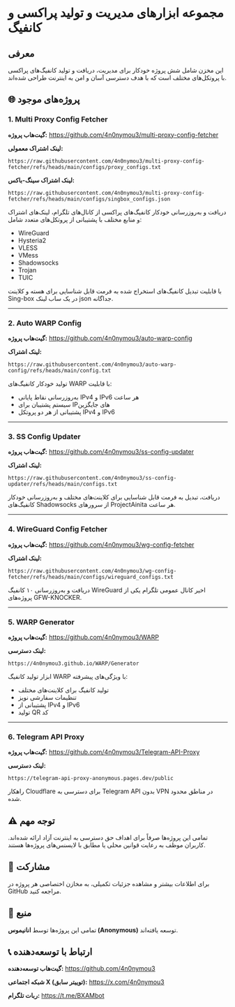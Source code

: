 # مجموعه ابزارهای مدیریت و تولید پراکسی و کانفیگ

## معرفی
این مخزن شامل شش پروژه خودکار برای مدیریت، دریافت و تولید کانفیگ‌های پراکسی با پروتکل‌های مختلف است که با هدف دسترسی آسان و امن به اینترنت طراحی شده‌اند.

## 🌐 پروژه‌های موجود

### 1. Multi Proxy Config Fetcher
**گیت‌هاب پروژه:**
https://github.com/4n0nymou3/multi-proxy-config-fetcher

**لینک اشتراک معمولی:**
```
https://raw.githubusercontent.com/4n0nymou3/multi-proxy-config-fetcher/refs/heads/main/configs/proxy_configs.txt
```
**لینک اشتراک سینگ‌-باکس:**
```
https://raw.githubusercontent.com/4n0nymou3/multi-proxy-config-fetcher/refs/heads/main/configs/singbox_configs.json
```

دریافت و به‌روزرسانی خودکار کانفیگ‌های پراکسی از کانال‌های تلگرام، لینک‌های اشتراک و منابع مختلف با پشتیبانی از پروتکل‌های متعدد شامل:
- WireGuard
- Hysteria2
- VLESS
- VMess
- Shadowsocks
- Trojan
- TUIC

با قابلیت تبدیل کانفیگ‌های استخراج شده به فرمت قابل شناسایی برای هسته و کلاینت Sing-box در یک ساب لینک json جداگانه.

---

### 2. Auto WARP Config
**گیت‌هاب پروژه:**
https://github.com/4n0nymou3/auto-warp-config

**لینک اشتراک:**
```
https://raw.githubusercontent.com/4n0nymou3/auto-warp-config/refs/heads/main/config.txt
```

تولید خودکار کانفیگ‌های WARP با قابلیت:
- به‌روزرسانی نقاط پایانی IPv4 و IPv6 هر ساعت
- سیستم پشتیبان برای IP‌های جایگزین
- پشتیبانی از هر دو پروتکل IPv4 و IPv6

---

### 3. SS Config Updater
**گیت‌هاب پروژه:**
https://github.com/4n0nymou3/ss-config-updater

**لینک اشتراک:**
```
https://raw.githubusercontent.com/4n0nymou3/ss-config-updater/refs/heads/main/configs.txt
```

دریافت، تبدیل به فرمت قابل شناسایی برای کلاینت‌های مختلف و به‌روزرسانی خودکار کانفیگ‌های Shadowsocks از سرورهای ProjectAinita هر ساعت.

---

### 4. WireGuard Config Fetcher
**گیت‌هاب پروژه:**
https://github.com/4n0nymou3/wg-config-fetcher

**لینک اشتراک:**
```
https://raw.githubusercontent.com/4n0nymou3/wg-config-fetcher/refs/heads/main/configs/wireguard_configs.txt
```

دریافت و به‌روزرسانی ۱۰ کانفیگ WireGuard اخیر کانال عمومی تلگرام یکی از پروژه‌های GFW-KNOCKER.

---

### 5. WARP Generator
**گیت‌هاب پروژه:**
https://github.com/4n0nymou3/WARP

**لینک دسترسی:**
```
https://4n0nymou3.github.io/WARP/Generator
```

ابزار تولید کانفیگ WARP با ویژگی‌های پیشرفته:
- تولید کانفیگ برای کلاینت‌های مختلف
- تنظیمات سفارشی نویز
- پشتیبانی از IPv4 و IPv6
- تولید QR کد

---

### 6. Telegram API Proxy
**گیت‌هاب پروژه:**
https://github.com/4n0nymou3/Telegram-API-Proxy

**لینک دسترسی:**
```
https://telegram-api-proxy-anonymous.pages.dev/public
```

راهکار Cloudflare برای دسترسی به Telegram API بدون VPN در مناطق محدود شده.

## ⚠️ توجه مهم
تمامی این پروژه‌ها صرفاً برای اهداف حق دسترسی به اینترنت آزاد ارائه شده‌اند. کاربران موظف به رعایت قوانین محلی یا مطابق با لایسنس‌های پروژه‌ها هستند.

## 🤝 مشارکت
برای اطلاعات بیشتر و مشاهده جزئیات تکمیلی، به مخازن اختصاصی هر پروژه در GitHub مراجعه کنید.

## 👤 منبع
تمامی این پروژه‌ها توسط **انانیموس (Anonymous)** توسعه یافته‌اند.

## 📞 ارتباط با توسعه‌دهنده

**گیت‌هاب توسعه‌دهنده:**
https://github.com/4n0nymou3

**شبکه اجتماعی X (توییتر سابق):**
https://x.com/4n0nymou3

**ربات تلگرام:**
https://t.me/BXAMbot
